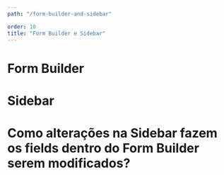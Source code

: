 ```yaml
---
path: "/form-builder-and-sidebar"

order: 10
title: "Form Builder e Sidebar"
---
```


# Form Builder

# Sidebar

# Como alterações na Sidebar fazem os fields dentro do Form Builder serem modificados?


